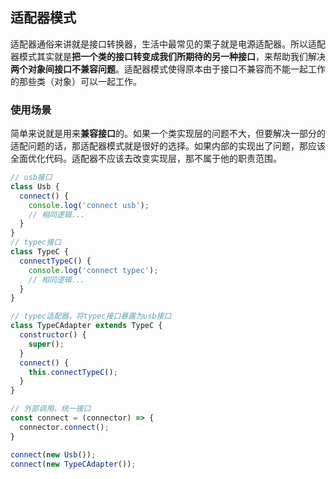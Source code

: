 ## 适配器模式
适配器通俗来讲就是接口转换器，生活中最常见的栗子就是电源适配器。所以适配器模式其实就是**把一个类的接口转变成我们所期待的另一种接口**，来帮助我们解决**两个对象间接口不兼容问题**。适配器模式使得原本由于接口不兼容而不能一起工作的那些类（对象）可以一起工作。


### 使用场景
简单来说就是用来**兼容接口**的。如果一个类实现层的问题不大，但要解决一部分的适配问题的话，那适配器模式就是很好的选择。如果内部的实现出了问题，那应该全面优化代码。适配器不应该去改变实现层，那不属于他的职责范围。

```javascript
// usb接口
class Usb {
  connect() {
    console.log('connect usb');
    // 相同逻辑...
  }
}
// typec接口
class TypeC {
  connectTypeC() {
    console.log('connect typec');
    // 相同逻辑...
  }
}

// typec适配器，将typec接口暴露为usb接口
class TypeCAdapter extends TypeC {
  constructor() {
    super();
  }
  connect() {
    this.connectTypeC();
  }
}

// 外部调用，统一接口
const connect = (connector) => {
  connector.connect();
}

connect(new Usb());
connect(new TypeCAdapter());
```